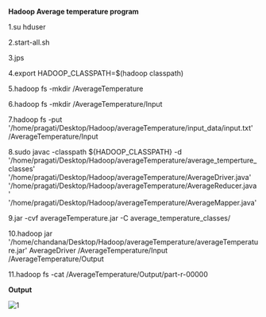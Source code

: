 **Hadoop Average temperature program**


1.su hduser

2.start-all.sh

3.jps

4.export HADOOP_CLASSPATH=$(hadoop classpath)

5.hadoop fs -mkdir /AverageTemperature

6.hadoop fs -mkdir /AverageTemperature/Input

7.hadoop fs -put '/home/pragati/Desktop/Hadoop/averageTemperature/input_data/input.txt' /AverageTemperature/Input

8.sudo javac -classpath ${HADOOP_CLASSPATH} -d '/home/pragati/Desktop/Hadoop/averageTemperature/average_temperture_classes' '/home/pragati/Desktop/Hadoop/averageTemperature/AverageDriver.java' '/home/pragati/Desktop/Hadoop/averageTemperature/AverageReducer.java' '/home/pragati/Desktop/Hadoop/averageTemperature/AverageMapper.java'

9.jar -cvf averageTemperature.jar -C average_temperature_classes/ 

10.hadoop jar '/home/chandana/Desktop/Hadoop/averageTemperature/averageTemperature.jar' AverageDriver /AverageTemperature/Input /AverageTemperature/Output

11.hadoop fs -cat /AverageTemperature/Output/part-r-00000

**Output**

![1](https://user-images.githubusercontent.com/53899365/102691733-9f1ad300-4234-11eb-9998-36bb66943c48.jpg)

